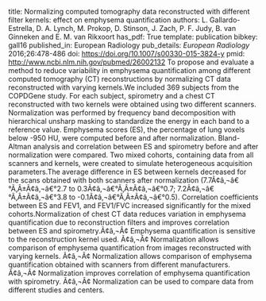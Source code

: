 title: Normalizing computed tomography data reconstructed with different filter kernels: effect on emphysema quantification
authors: L. Gallardo-Estrella, D. A. Lynch, M. Prokop, D. Stinson, J. Zach, P. F. Judy, B. van Ginneken and E. M. van Rikxoort
has_pdf: True
template: publication
bibkey: gall16
published_in: European Radiology
pub_details: <i>European Radiology</i> 2016;26:478-486
doi: https://doi.org/10.1007/s00330-015-3824-y
pmid: http://www.ncbi.nlm.nih.gov/pubmed/26002132
To propose and evaluate a method to reduce variability in emphysema quantification among different computed tomography (CT) reconstructions by normalizing CT data reconstructed with varying kernels.We included 369 subjects from the COPDGene study. For each subject, spirometry and a chest CT reconstructed with two kernels were obtained using two different scanners. Normalization was performed by frequency band decomposition with hierarchical unsharp masking to standardize the energy in each band to a reference value. Emphysema scores (ES), the percentage of lung voxels below -950 HU, were computed before and after normalization. Bland-Altman analysis and correlation between ES and spirometry before and after normalization were compared. Two mixed cohorts, containing data from all scanners and kernels, were created to simulate heterogeneous acquisition parameters.The average difference in ES between kernels decreased for the scans obtained with both scanners after normalization (7.7Ã¢â‚¬â€°Ã‚Â±Ã¢â‚¬â€°2.7 to 0.3Ã¢â‚¬â€°Ã‚Â±Ã¢â‚¬â€°0.7; 7.2Ã¢â‚¬â€°Ã‚Â±Ã¢â‚¬â€°3.8 to -0.1Ã¢â‚¬â€°Ã‚Â±Ã¢â‚¬â€°0.5). Correlation coefficients between ES and FEV1, and FEV1/FVC increased significantly for the mixed cohorts.Normalization of chest CT data reduces variation in emphysema quantification due to reconstruction filters and improves correlation between ES and spirometry.Ã¢â‚¬Â¢ Emphysema quantification is sensitive to the reconstruction kernel used. Ã¢â‚¬Â¢ Normalization allows comparison of emphysema quantification from images reconstructed with varying kernels. Ã¢â‚¬Â¢ Normalization allows comparison of emphysema quantification obtained with scanners from different manufacturers. Ã¢â‚¬Â¢ Normalization improves correlation of emphysema quantification with spirometry. Ã¢â‚¬Â¢ Normalization can be used to compare data from different studies and centers.

